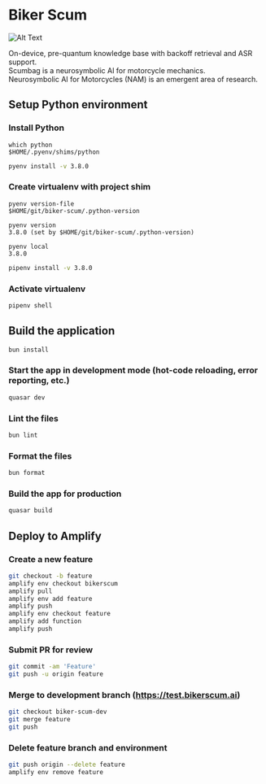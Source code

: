 # Biker Scum

![Alt Text](https://static.wikia.nocookie.net/wasteland/images/4/4a/WL_ani_115.gif)

On-device, pre-quantum knowledge base with backoff retrieval and ASR support.<br>
Scumbag is a neurosymbolic AI for motorcycle mechanics.<br>
Neurosymbolic AI for Motorcycles (NAM) is an emergent area of research.

## Setup Python environment

### Install Python

```shell
which python
$HOME/.pyenv/shims/python
```

```bash
pyenv install -v 3.8.0
```

### Create virtualenv with project shim

```shell
pyenv version-file
$HOME/git/biker-scum/.python-version
```

```shell
pyenv version
3.8.0 (set by $HOME/git/biker-scum/.python-version)
```

```shell
pyenv local
3.8.0
```

```bash
pipenv install -v 3.8.0
```

### Activate virtualenv

```bash
pipenv shell
```

## Build the application

```bash
bun install
```

### Start the app in development mode (hot-code reloading, error reporting, etc.)

```bash
quasar dev
```

### Lint the files

```bash
bun lint
```

### Format the files

```bash
bun format
```

### Build the app for production

```bash
quasar build
```

## Deploy to Amplify

### Create a new feature

```bash
git checkout -b feature
amplify env checkout bikerscum
amplify pull
amplify env add feature
amplify push
amplify env checkout feature
amplify add function
amplify push
```

### Submit PR for review

```bash
git commit -am 'Feature'
git push -u origin feature
```

### Merge to development branch (https://test.bikerscum.ai)

```bash
git checkout biker-scum-dev
git merge feature
git push
```

### Delete feature branch and environment

```bash
git push origin --delete feature
amplify env remove feature
```
